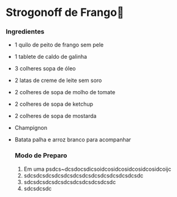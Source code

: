 # Strogonoff de Frango:chicken:

### Ingredientes ###

* 1 quilo de peito de frango sem pele

* 1 tablete de caldo de galinha

* 3 colheres sopa de óleo

* 2 latas de creme de leite sem soro

* 2 colheres de sopa de molho de tomate

* 2 colheres de sopa de ketchup

* 2 colheres de sopa de mostarda

* Champignon

* Batata palha e arroz branco para acompanhar

  ### Modo de Preparo ###

  1. Em uma psdcs~dcsdocsdicsoidcosidcosidcosidcosidcoijc
  2. sdcsdcsdcsdcsdcsdcsdcsdcsdcsdcsdcsdcsdc
  3. sdcsdcsdcsdcsdcsdcsdcsdcsdcsdc
  4. sdcsdcsdc

  